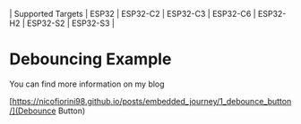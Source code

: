 | Supported Targets | ESP32 | ESP32-C2 | ESP32-C3 | ESP32-C6 | ESP32-H2 | ESP32-S2 | ESP32-S3 |

# Debouncing Example

You can find more information on my blog

[https://nicofiorini98.github.io/posts/embedded_journey/1_debounce_button/](Debounce Button)
